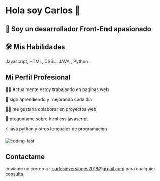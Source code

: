 # Hola soy Carlos 👋

## 🚀 Soy un desarrollador Front-End apasionado

## 🛠  Mis Habilidades
Javascript, HTML, CSS...
JAVA , Python ..

## Mi  Perfil Profesional

👩‍💻 Actualmente estoy trabajando en paginas web

🧠 sigo aprendiendo y mejorando cada día

👯‍♀️ me gustaria colaborar en proyectos web

💬 preguntame sobre html css javascript

⚡️ java python y otros lenguajes de programacion

![coding-fast](https://user-images.githubusercontent.com/117705995/200728554-ab16f10e-7a14-48ac-966d-1f3a6df21107.gif)

## Contactame
enviame un correo a :
carlosinversiones2018@gmail.com
para cualquier consulta




